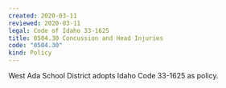 ```yaml
---
created: 2020-03-11
reviewed: 2020-03-11
legal: Code of Idaho 33-1625
title: 0504.30 Concussion and Head Injuries
code: "0504.30"
kind: Policy
---
```


West Ada School District adopts Idaho Code 33-1625 as policy.
